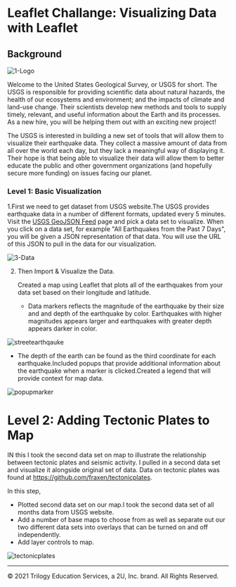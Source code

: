 # Leaflet Challange: Visualizing Data with Leaflet

## Background

![1-Logo](https://user-images.githubusercontent.com/81253160/138190137-605920d9-4b66-4c5f-9a3b-4ce395397f52.png)


Welcome to the United States Geological Survey, or USGS for short. The USGS is responsible for providing scientific data about natural hazards, the health of our ecosystems and environment; and the impacts of climate and land-use change. Their scientists develop new methods and tools to supply timely, relevant, and useful information about the Earth and its processes. As a new hire, you will be helping them out with an exciting new project!

The USGS is interested in building a new set of tools that will allow them to visualize their earthquake data. They collect a massive amount of data from all over the world each day, but they lack a meaningful way of displaying it. Their hope is that being able to visualize their data will allow them to better educate the public and other government organizations (and hopefully secure more funding) on issues facing our planet.


### Level 1: Basic Visualization

1.First we need to get dataset from USGS website.The USGS provides earthquake data in a number of different formats, updated every 5 minutes. Visit the [USGS GeoJSON Feed](http://earthquake.usgs.gov/earthquakes/feed/v1.0/geojson.php) page and pick a data set to visualize. When you click on a data set, for example "All Earthquakes from the Past 7 Days", you will be given a JSON representation of that data. You will use the URL of this JSON to pull in the data for our visualization.

![3-Data](https://user-images.githubusercontent.com/81253160/138190687-3df355e8-d422-4e74-b97d-91d659366513.png)

2. Then Import & Visualize the Data.

   Created a map using Leaflet that plots all of the earthquakes from your data set based on their longitude and latitude.

   * Data markers reflects the magnitude of the earthquake by their size and and depth of the earthquake by color. Earthquakes with higher magnitudes  appears larger and earthquakes with greater depth  appears darker in color.

![streetearthqauke](https://user-images.githubusercontent.com/81253160/138191128-2e1a4806-4e1b-4997-bed2-065995f4bfc4.png)

   * The depth of the earth can be found as the third coordinate for each earthquake.Included popups that provide additional information about the earthquake when a marker is clicked.Created a legend that will provide context for map data.

![popupmarker](https://user-images.githubusercontent.com/81253160/138191359-ba997ad9-d977-4d41-aefd-b0ec65651b14.png)


# Level 2: Adding Tectonic Plates to Map

IN this I took the second data set on map to illustrate the relationship between tectonic plates and seismic activity. I pulled in a second data set and visualize it alongside  original set of data. Data on tectonic plates was found at <https://github.com/fraxen/tectonicplates>.

In this step, 

* Plotted second data set on our map.I took the second data set of all months data from USGS website.
* Add a number of base maps to choose from as well as separate out our two different data sets into overlays that can be turned on and off independently.
* Add layer controls to map.

![tectonicplates](https://user-images.githubusercontent.com/81253160/138197519-081e529e-a8cd-4f7f-bc41-85a3bb02fb17.png)



___
© 2021  Trilogy Education Services, a 2U, Inc. brand. All Rights Reserved.	
